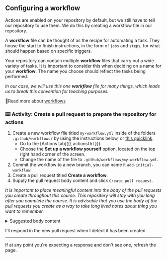 ## Configuring a workflow

Actions are enabled on your repository by default, but we still have to tell our repository to use them. We do this by creating a workflow file in our repository.

A **workflow** file can be thought of as the recipe for automating a task. They house the start to finish instructions, in the form of `jobs` and `steps`, for what should happen based on specific triggers.

Your repository can contain multiple **workflow** files that carry out a wide variety of tasks. It is important to consider this when deciding on a name for your **workflow**. The name you choose should reflect the tasks being performed.

_In our case, we will use this one **workflow** file for many things, which leads us to break this convention for teaching purposes._

📖Read more about [workflows](https://help.github.com/en/actions/automating-your-workflow-with-github-actions/configuring-a-workflow#choosing-the-type-of-actions-for-your-workflow)

### :keyboard: Activity: Create a pull request to prepare the repository for actions

1. Create a new workflow file titled `my-workflow.yml` inside of the folders `.github/workflows/` by using the instructions below, or [this quicklink]({{quicklink}}).
   - Go to the [Actions tab]({{ actionsUrl }}).
   - Choose the **Set up a workflow yourself** option, located on the top right hand corner of the screen.
   - Change the name of the file to `.github/workflows/my-workflow.yml`.
2. Commit the workflow to a new branch, you can name it `add-initial-workflow`.
3. Create a pull request titled **Create a workflow**.
4. Supply the pull request body content and click `Create pull request`.

_It is important to place meaningful content into the body of the pull requests you create throughout this course. This repository will stay with you long after you complete the course. It is advisable that you use the body of the pull requests you create as a way to take long lived notes about thing you want to remember._

<details><summary>Suggested body content</summary>

`Workflow files are the recipe for task automation. This is where actions are placed if I want to use them for a task.`

</details>

I'll respond in the new pull request when I detect it has been created.

---

If at any point you're expecting a response and don't see one, refresh the page.
